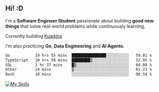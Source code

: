 ## Hi! :D

I'm a **Software Engineer Student** passionate about building **good new things** that solve real-world problems while continuously learning.

Currently building [Kuaddra](https://kuaddra.com)

I'm also practicing **Go**, **Data Engineering** and **AI Agents**.

<!--START_SECTION:waka-->

```txt
Go           19 hrs 55 mins  ███████████████░░░░░░░░░░   59.81 %
TypeScript   10 hrs 58 mins  ████████▒░░░░░░░░░░░░░░░░   32.95 %
SQL          1 hr 37 mins    █▒░░░░░░░░░░░░░░░░░░░░░░░   04.88 %
Other        24 mins         ▒░░░░░░░░░░░░░░░░░░░░░░░░   01.23 %
Bash         10 mins         ░░░░░░░░░░░░░░░░░░░░░░░░░   00.54 %
```

<!--END_SECTION:waka-->
[![My Skills](https://skillicons.dev/icons?i=py,go,java,aws,js,docker,linux)](https://skillicons.dev)

